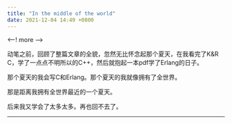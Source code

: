 ```yaml
---
title: "In the middle of the world"
date: 2021-12-04 14:49 +0800
---
```

<--! more -->

动笔之前，回顾了整篇文章的全貌，忽然无比怀念起那个夏天，在我看完了K&R C，学了一点点不明所以的C++，然后就抱起一本pdf学了Erlang的日子。

那个夏天的我会写C和Erlang。那个夏天的我就像拥有了全世界。

那是距离我拥有全世界最近的一个夏天。

后来我又学会了太多太多。再也回不去了。

----

